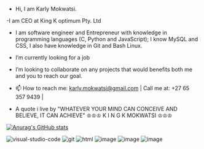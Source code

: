 - Hi, I am Karly Mokwatsi.

-I am CEO at King K optimum Pty. Ltd

- I am software engineer and Entrepreneur with knowledge in programming languages (C, Python and JavaScript); I know MySQL and CSS, I also have knowledge in Git and Bash Linux.

- I’m currently looking for a job

- I’m looking to collaborate on any projects that would benefits both me and you to reach our goal.

- 📫 How to reach me: karly.mokwatsi@gmail.com | Call me at: +27 65 357 9439 |

- A quote i live by "WHATEVER YOUR MIND CAN CONCEIVE AND BELIEVE, IT CAN ACHIEVE"
          ♔♔♔  K I N G  K  MOKWATSI  ♔♔♔
<!---
karlymokwatsi/karlymokwatsi is a ✨ special ✨ repository because its `README.md` (this file) appears on your GitHub profile.
You can click the Preview link to take a look at your changes.
--->

[![Anurag's GitHub stats](https://github-readme-stats.vercel.app/api?username=karlymokwatsi)](https://github.com/anuraghazra/github-readme-stats)

![visual-studio-code](https://user-images.githubusercontent.com/104991821/171690757-55a2f682-6b9c-41b3-96f5-513bdfcc2e8e.png)
![git](https://user-images.githubusercontent.com/104991821/171690806-10beb197-3b87-4c2a-9f7b-58c3d0525d9d.png)
![html](https://user-images.githubusercontent.com/104991821/171690848-9795fe98-6821-460b-a98d-1678dae1cbeb.png)
![image](https://user-images.githubusercontent.com/104991821/199517372-4d0af677-b9c5-4c85-8331-b27e9487ce34.png)
![image](https://user-images.githubusercontent.com/104991821/199544969-b4098680-91d4-4ad3-a8bb-f626f4f6c5d7.png)
![image](https://user-images.githubusercontent.com/104991821/199545135-2b3ccfb4-854b-4067-9671-bc3f9970b749.png)
